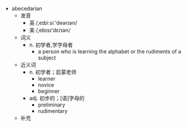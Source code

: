 - abecedarian
  - 发音
    - 英 /,eɪbiːsiː'deərɪən/
    - 美 /,ebɪsɪ'dɛrɪən/
  - 词义
    - n. 初学者,学字母者
      - a person who is learning the alphabet or the rudiments of a subject 
  - 近义词
    - n. 初学者；启蒙老师
      - learner
      - novice
      - beginner
    - adj. 初步的；[语]字母的
      - preliminary
      - rudimentary
  - 补充